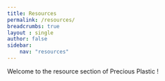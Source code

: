 ```yaml
---
title: Resources
permalink: /resources/
breadcrumbs: true
layout : single
author: false
sidebar:
    nav: "resources"
---
```


Welcome to the resource section of Precious Plastic !

